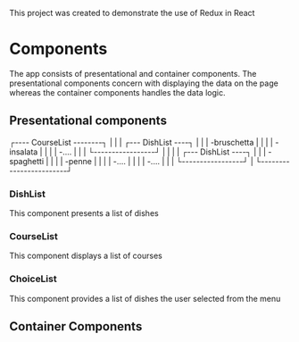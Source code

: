 This project was created to demonstrate the use of Redux in React

# Components

The app consists of presentational and container components. The presentational components concern with displaying the data on the page whereas the container components handles the data logic.

## Presentational components

  ┌---- CourseList --------┐ 
  |                        | 
  |  ┌--- DishList ----┐   | 
  |  | -bruschetta     |   | 
  |  | -insalata       |   | 
  |  | -....           |   | 
  |  └-----------------┘   | 
  |                        | 
  |  ┌--- DishList ----┐   |
  |  | -spaghetti      |   |
  |  | -penne          |   |
  |  | -....           |   |
  |  | -....           |   |
  |  └-----------------┘   |
  └------------------------┘


### DishList

This component presents a list of dishes

### CourseList

This component displays a list of courses

### ChoiceList

This component provides a list of dishes the user selected from the menu

## Container Components

